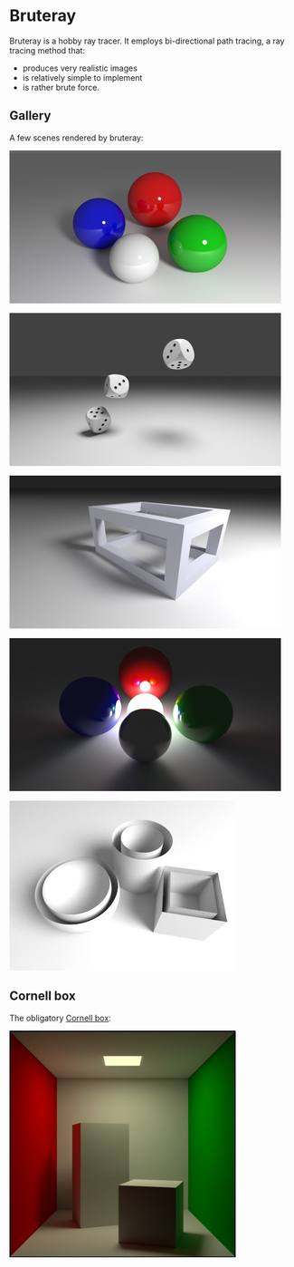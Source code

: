 # Bruteray


Bruteray is a hobby ray tracer. It employs bi-directional path tracing, a ray tracing method that:
  - produces very realistic images
  - is relatively simple to implement
  - is rather brute force.

## Gallery

A few scenes rendered by bruteray:

![fig](shots/031.jpg)

![fig](shots/030.jpg)

![fig](shots/029.jpg)

![fig](shots/032.jpg)

![fig](shots/039.jpg)

## Cornell box

The obligatory [Cornell box](https://en.wikipedia.org/wiki/Cornell_box):

![fig](shots/042.jpg)
